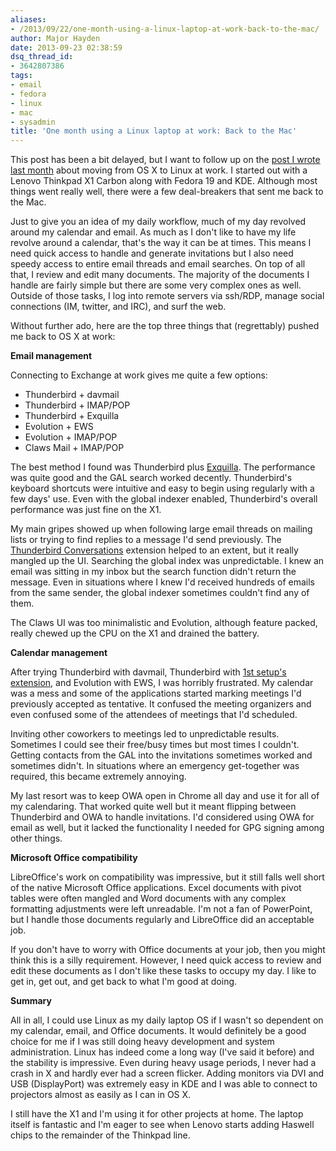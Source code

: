 ```yaml
---
aliases:
- /2013/09/22/one-month-using-a-linux-laptop-at-work-back-to-the-mac/
author: Major Hayden
date: 2013-09-23 02:38:59
dsq_thread_id:
- 3642807386
tags:
- email
- fedora
- linux
- mac
- sysadmin
title: 'One month using a Linux laptop at work: Back to the Mac'
---
```


This post has been a bit delayed, but I want to follow up on the [post I wrote last month][1] about moving from OS X to Linux at work. I started out with a Lenovo Thinkpad X1 Carbon along with Fedora 19 and KDE. Although most things went really well, there were a few deal-breakers that sent me back to the Mac.

Just to give you an idea of my daily workflow, much of my day revolved around my calendar and email. As much as I don't like to have my life revolve around a calendar, that's the way it can be at times. This means I need quick access to handle and generate invitations but I also need speedy access to entire email threads and email searches. On top of all that, I review and edit many documents. The majority of the documents I handle are fairly simple but there are some very complex ones as well. Outside of those tasks, I log into remote servers via ssh/RDP, manage social connections (IM, twitter, and IRC), and surf the web.

Without further ado, here are the top three things that (regrettably) pushed me back to OS X at work:

**Email management**

Connecting to Exchange at work gives me quite a few options:

  * Thunderbird + davmail
  * Thunderbird + IMAP/POP
  * Thunderbird + Exquilla
  * Evolution + EWS
  * Evolution + IMAP/POP
  * Claws Mail + IMAP/POP

The best method I found was Thunderbird plus [Exquilla][2]. The performance was quite good and the GAL search worked decently. Thunderbird's keyboard shortcuts were intuitive and easy to begin using regularly with a few days' use. Even with the global indexer enabled, Thunderbird's overall performance was just fine on the X1.

My main gripes showed up when following large email threads on mailing lists or trying to find replies to a message I'd send previously. The [Thunderbird Conversations][3] extension helped to an extent, but it really mangled up the UI. Searching the global index was unpredictable. I knew an email was sitting in my inbox but the search function didn't return the message. Even in situations where I knew I'd received hundreds of emails from the same sender, the global indexer sometimes couldn't find any of them.

The Claws UI was too minimalistic and Evolution, although feature packed, really chewed up the CPU on the X1 and drained the battery.

**Calendar management**

After trying Thunderbird with davmail, Thunderbird with [1st setup's extension][4], and Evolution with EWS, I was horribly frustrated. My calendar was a mess and some of the applications started marking meetings I'd previously accepted as tentative. It confused the meeting organizers and even confused some of the attendees of meetings that I'd scheduled.

Inviting other coworkers to meetings led to unpredictable results. Sometimes I could see their free/busy times but most times I couldn't. Getting contacts from the GAL into the invitations sometimes worked and sometimes didn't. In situations where an emergency get-together was required, this became extremely annoying.

My last resort was to keep OWA open in Chrome all day and use it for all of my calendaring. That worked quite well but it meant flipping between Thunderbird and OWA to handle invitations. I'd considered using OWA for email as well, but it lacked the functionality I needed for GPG signing among other things.

**Microsoft Office compatibility**

LibreOffice's work on compatibility was impressive, but it still falls well short of the native Microsoft Office applications. Excel documents with pivot tables were often mangled and Word documents with any complex formatting adjustments were left unreadable. I'm not a fan of PowerPoint, but I handle those documents regularly and LibreOffice did an acceptable job.

If you don't have to worry with Office documents at your job, then you might think this is a silly requirement. However, I need quick access to review and edit these documents as I don't like these tasks to occupy my day. I like to get in, get out, and get back to what I'm good at doing.

**Summary**

All in all, I could use Linux as my daily laptop OS if I wasn't so dependent on my calendar, email, and Office documents. It would definitely be a good choice for me if I was still doing heavy development and system administration. Linux has indeed come a long way (I've said it before) and the stability is impressive. Even during heavy usage periods, I never had a crash in X and hardly ever had a screen flicker. Adding monitors via DVI and USB (DisplayPort) was extremely easy in KDE and I was able to connect to projectors almost as easily as I can in OS X.

I still have the X1 and I'm using it for other projects at home. The laptop itself is fantastic and I'm eager to see when Lenovo starts adding Haswell chips to the remainder of the Thinkpad line.

 [1]: /2013/08/26/moving-from-os-x-to-linux-day-one/
 [2]: https://exquilla.zendesk.com/home
 [3]: https://addons.mozilla.org/en-us/thunderbird/addon/gmail-conversation-view/
 [4]: http://www.1st-setup.nl/wordpress/?page_id=133